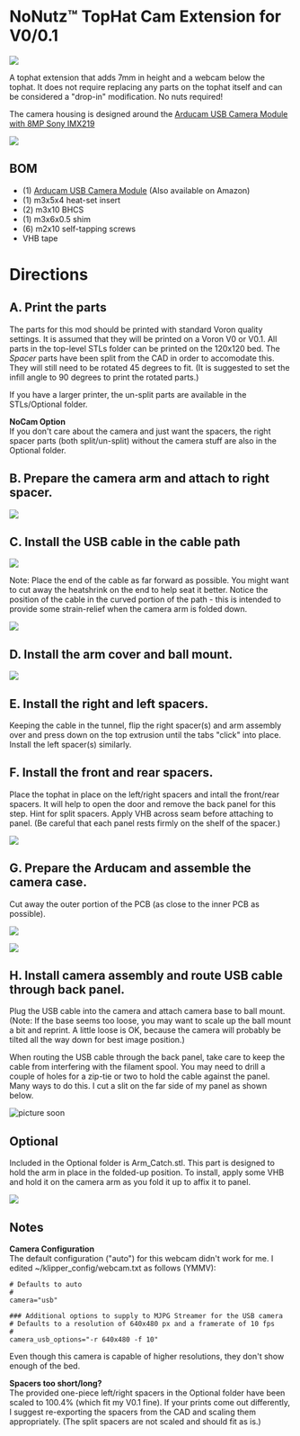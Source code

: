 # NoNutz™ TopHat Cam Extension for V0/0.1

![](Images/THCE_Overview.jpg)

 A tophat extension that adds 7mm in height and a webcam below the tophat.
 It does not require replacing any parts on the tophat itself and can be considered a "drop-in" modification. No nuts required!
 
 The camera housing is designed around the [Arducam USB Camera Module with 8MP Sony IMX219](https://www.uctronics.com/download/Amazon/B0196.pdf)
 
 ![](Images/Tophat_Cam_Extension.jpg)
 
## BOM
 - (1) [Arducam USB Camera Module](https://www.arducam.com/product/b0196arducam-8mp-1080p-usb-camera-module-1-4-cmos-imx219-mini-uvc-usb2-0-webcam-board-with-1-64ft-0-5m-usb-cable-for-windows-linux-android-and-mac-os/) (Also available on Amazon)
 - (1) m3x5x4 heat-set insert
 - (2) m3x10 BHCS
 - (1) m3x6x0.5 shim
 - (6) m2x10 self-tapping screws
 - VHB tape

# Directions
 
## A. Print the parts

 The parts for this mod should be printed with standard Voron quality settings.  It is assumed that they will be printed
 on a Voron V0 or V0.1.  All parts in the top-level STLs folder can be printed on the 120x120 bed.  The _Spacer_ parts have been split from the CAD
 in order to accomodate this. They will still need to be rotated 45 degrees to fit.  (It is suggested to set the infill angle to 90 degrees to print the rotated parts.)
 
 If you have a larger printer, the un-split parts are available in the STLs/Optional folder.
 
 **NoCam Option**  
 If you don't care about the camera and just want the spacers, the right spacer parts (both split/un-split) without the camera stuff are also in the Optional folder.
 
## B.  Prepare the camera arm and attach to right spacer.
 
 ![](Images/Arm_Assembly.jpg)
 
## C.  Install the USB cable in the cable path
 
 ![](Images/USB_Cable_Path.jpg)
 
 Note: Place the end of the cable as far forward as possible.  You might want to cut away the heatshrink on the end to help seat  it better.
 Notice the position of the cable in the curved portion of the path - this is intended to provide some strain-relief when the camera
 arm is folded down.
 
 ![](Images/Insert_USBcable.jpg)

## D.  Install the arm cover and ball mount.
 
 ![](Images/Arm_Cover_Assembly.jpg)

## E.  Install the right and left spacers.

 Keeping the cable in the tunnel, flip the right spacer(s) and arm assembly over and press down on the top extrusion until
 the tabs "click" into place.  Install the left spacer(s) similarly.
 
## F.  Install the front and rear spacers.

 Place the tophat in place on the left/right spacers and intall the front/rear spacers.  It will help to open the door and remove the back panel for this step.
 Hint for split spacers. Apply VHB across seam before attaching to panel. (Be careful that each panel rests firmly on the shelf of the spacer.)
 
 ![](Images/VHB_FrontRear_Spacers.jpg)
 
## G.  Prepare the Arducam and assemble the camera case.

 Cut away the outer portion of the PCB (as close to the inner PCB as possible).
 
 ![](Images/Prepare_Arducam.jpg)
 
 ![](Images/Camera_Assembly.jpg)
 
## H.  Install camera assembly and route USB cable through back panel.

 Plug the USB cable into the camera and attach camera base to ball mount. (Note: If the base seems too loose, you may want to scale up the ball mount a bit and reprint.
 A little loose is OK, because the camera will probably be tilted all the way down for best image position.)
 
 When routing the USB cable through the back panel, take care to keep the cable from interfering with the filament spool.  You may need to drill a couple of holes
 for a zip-tie or two to hold the cable against the panel.  Many ways to do this. I cut a slit on the far side of my panel as shown below.
 
 ![picture soon](Images/Back_Panel.jpg)
 
## Optional

 Included in the Optional folder is Arm_Catch.stl.  This part is designed to hold the arm in place in the folded-up position.
 To install, apply some VHB and hold it on the camera arm as you fold it up to affix it to panel.
 
 ![](Images/ArmCatch.jpg)
 
## Notes
 
**Camera Configuration**  
The default configuration ("auto") for this webcam didn't work for me.  I edited ~/klipper_config/webcam.txt as follows (YMMV):

	# Defaults to auto
	#
	camera="usb"

	### Additional options to supply to MJPG Streamer for the USB camera
	# Defaults to a resolution of 640x480 px and a framerate of 10 fps
	#
	camera_usb_options="-r 640x480 -f 10"

Even though this camera is capable of higher resolutions, they don't show enough of the bed.

**Spacers too short/long?**  
The provided one-piece left/right spacers in the Optional folder have been scaled to 100.4% (which fit my V0.1 fine).
If your prints come out differently, I suggest re-exporting the spacers from the CAD and scaling them appropriately.
(The split spacers are not scaled and should fit as is.)
